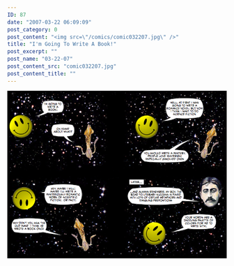 ```yaml
---
ID: 87
date: "2007-03-22 06:09:09"
post_category: 0
post_content: "<img src=\"/comics/comic032207.jpg\" />"
title: "I'm Going To Write A Book!"
post_excerpt: ""
post_name: "03-22-07"
post_content_src: "comic032207.jpg"
post_content_title: ""
---
```



[![](/comics-hi-res/comic032207.jpg)](/comics-hi-res/comic032207.jpg)
